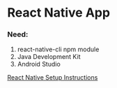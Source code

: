 # React Native App

### Need:
1. react-native-cli npm module
2. Java Development Kit
3. Android Studio

[React Native Setup Instructions](https://facebook.github.io/react-native/docs/getting-started.html)